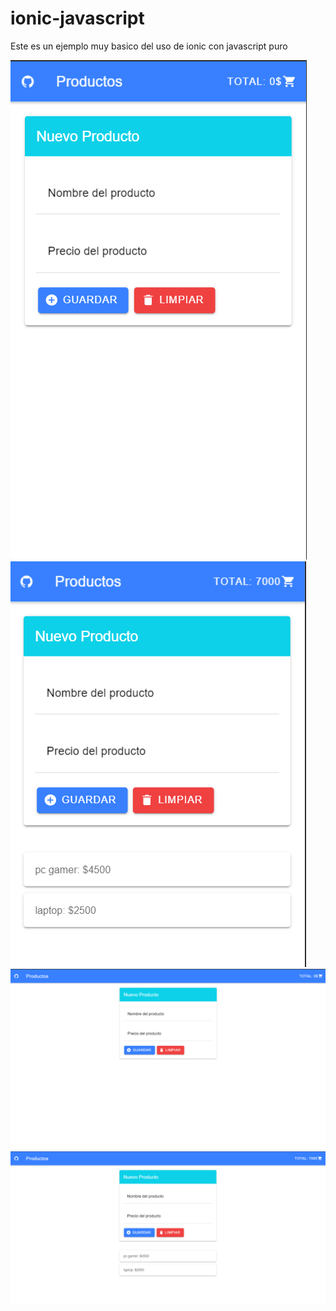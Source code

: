 # ionic-javascript
Este es un ejemplo muy basico del uso de ionic con javascript puro


![](https://github.com/FapCod/ionic-javascript/blob/master/Inicio.PNG)
![](https://github.com/FapCod/ionic-javascript/blob/master/uso.PNG)
![](https://github.com/FapCod/ionic-javascript/blob/master/InicioPC.PNG)
![](https://github.com/FapCod/ionic-javascript/blob/master/usoPC.PNG)
